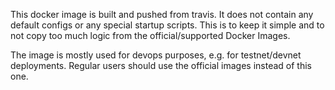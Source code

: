This docker image is built and pushed from travis. It does not contain any default configs or any
special startup scripts. This is to keep it simple and to not copy too much logic from the
official/supported Docker Images.

The image is mostly used for devops purposes, e.g. for testnet/devnet deployments. Regular users
should use the official images instead of this one.
